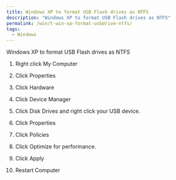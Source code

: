 ```yaml
---
title: Windows XP to format USB Flash drives as NTFS
description: "Windows XP to format USB Flash drives as NTFS"
permalink: /win/t-win-xp-format-usbdrive-ntfs/
tags:
  - Windows
---
```

Windows XP to format USB Flash drives as NTFS

1. Right click My Computer
  
2. Click Properties
  
3. Click Hardware
  
4. Click Device Manager
  
5. Click Disk Drives and right click your USB device.
  
6. Click Properties
  
7. Click Policies
  
8. Click Optimize for performance.
  
9. Click Apply
  
10. Restart Computer
